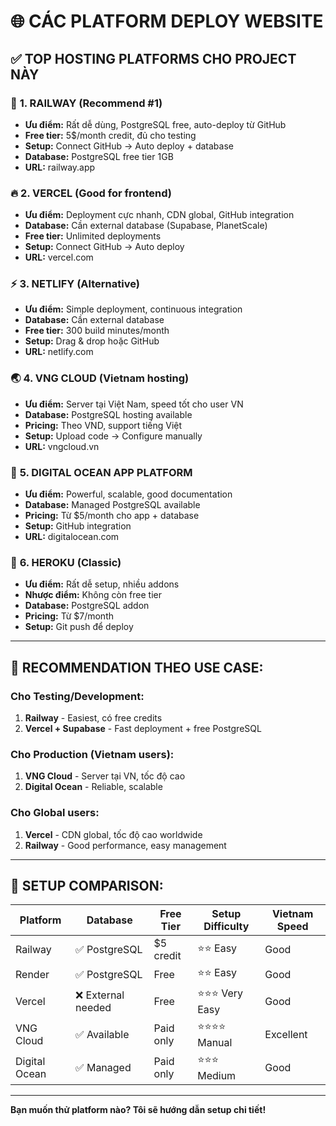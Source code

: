 # 🌐 CÁC PLATFORM DEPLOY WEBSITE

## ✅ **TOP HOSTING PLATFORMS CHO PROJECT NÀY**

### 🚀 **1. RAILWAY (Recommend #1)**
- **Ưu điểm:** Rất dễ dùng, PostgreSQL free, auto-deploy từ GitHub
- **Free tier:** 5$/month credit, đủ cho testing
- **Setup:** Connect GitHub → Auto deploy + database
- **Database:** PostgreSQL free tier 1GB
- **URL:** railway.app

### 🔥 **2. VERCEL (Good for frontend)**
- **Ưu điểm:** Deployment cực nhanh, CDN global, GitHub integration
- **Database:** Cần external database (Supabase, PlanetScale)
- **Free tier:** Unlimited deployments
- **Setup:** Connect GitHub → Auto deploy
- **URL:** vercel.com

### ⚡ **3. NETLIFY (Alternative)**
- **Ưu điểm:** Simple deployment, continuous integration
- **Database:** Cần external database
- **Free tier:** 300 build minutes/month
- **Setup:** Drag & drop hoặc GitHub
- **URL:** netlify.com

### 🌏 **4. VNG CLOUD (Vietnam hosting)**
- **Ưu điểm:** Server tại Việt Nam, speed tốt cho user VN
- **Database:** PostgreSQL hosting available
- **Pricing:** Theo VND, support tiếng Việt
- **Setup:** Upload code → Configure manually
- **URL:** vngcloud.vn

### 🐳 **5. DIGITAL OCEAN APP PLATFORM**
- **Ưu điểm:** Powerful, scalable, good documentation
- **Database:** Managed PostgreSQL available
- **Pricing:** Từ $5/month cho app + database
- **Setup:** GitHub integration
- **URL:** digitalocean.com

### 📱 **6. HEROKU (Classic)**
- **Ưu điểm:** Rất dễ setup, nhiều addons
- **Nhược điểm:** Không còn free tier
- **Database:** PostgreSQL addon
- **Pricing:** Từ $7/month
- **Setup:** Git push để deploy

---

## 🎯 **RECOMMENDATION THEO USE CASE:**

### **Cho Testing/Development:**
1. **Railway** - Easiest, có free credits
2. **Vercel + Supabase** - Fast deployment + free PostgreSQL

### **Cho Production (Vietnam users):**
1. **VNG Cloud** - Server tại VN, tốc độ cao
2. **Digital Ocean** - Reliable, scalable

### **Cho Global users:**
1. **Vercel** - CDN global, tốc độ cao worldwide
2. **Railway** - Good performance, easy management

---

## 🔧 **SETUP COMPARISON:**

| Platform | Database | Free Tier | Setup Difficulty | Vietnam Speed |
|----------|----------|-----------|------------------|---------------|
| Railway | ✅ PostgreSQL | $5 credit | ⭐⭐ Easy | Good |
| Render | ✅ PostgreSQL | Free | ⭐⭐ Easy | Good |
| Vercel | ❌ External needed | Free | ⭐⭐⭐ Very Easy | Good |
| VNG Cloud | ✅ Available | Paid only | ⭐⭐⭐⭐ Manual | Excellent |
| Digital Ocean | ✅ Managed | Paid only | ⭐⭐⭐ Medium | Good |

---

**Bạn muốn thử platform nào? Tôi sẽ hướng dẫn setup chi tiết!**